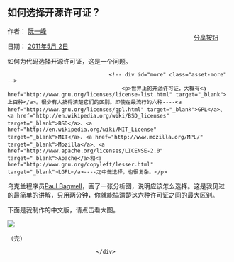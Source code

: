 
<article class="hentry">
                                    <h1 id="page-title" class="asset-name entry-title">如何选择开源许可证？</h1>
                                            <div id="share_button" style="float:right;padding-right:2em;padding-top:1em;">
<a class="bshareDiv" href="http://www.bshare.cn/share">分享按钮</a>



<script type="text/javascript" charset="utf-8" src="http://static.bshare.cn/b/buttonLite.js#uuid=15e016b4-0028-44f1-a40d-a3c9d9c13c28&amp;style=10&amp;bgcolor=#fff&amp;bp=facebook,twitter,sinaminiblog,weixin,gplus,qqmb,qzone,douban,qqim,fanfou,instapaper,xueqiu&amp;ssc=false"></script>
<script type="text/javascript" charset="utf-8">
bShare.addEntry({
    title: document.getElementById("page-title").innerHTML,
url:window.location.href
});
</script>
</div>
<div class="asset-meta">


<p class="vcard author">作者： <a class="fn url" href="http://www.ruanyifeng.com">阮一峰</a></p>
<p>日期： <a href="http://www.ruanyifeng.com/blog/2011/05/"><abbr class="published" title="2011-05-02T01:26:31+08:00">2011年5月 2日</abbr></a></p>


</div>

<div class="asset-content entry-content" id="main-content">

<!-- div class="asset-body" -->
<p>如何为代码选择开源许可证，这是一个问题。</p>
<!-- /div -->


                                    <!-- div id="more" class="asset-more" -->
                                        <p>世界上的开源许可证，大概有<a href="http://www.gnu.org/licenses/license-list.html" target="_blank">上百种</a>。很少有人搞得清楚它们的区别。即使在最流行的六种----<a href="http://www.gnu.org/licenses/gpl.html" target="_blank">GPL</a>、<a href="http://en.wikipedia.org/wiki/BSD_licenses" target="_blank">BSD</a>、<a href="http://en.wikipedia.org/wiki/MIT_License" target="_blank">MIT</a>、<a href="http://www.mozilla.org/MPL/" target="_blank">Mozilla</a>、<a href="http://www.apache.org/licenses/LICENSE-2.0" target="_blank">Apache</a>和<a href="http://www.gnu.org/copyleft/lesser.html" target="_blank">LGPL</a>----之中做选择，也很复杂。</p>

<p>乌克兰程序员<a href="http://pbagwl.com/post/5078147450/description-of-popular-software-licenses" target="_blank">Paul Bagwell</a>，画了一张分析图，说明应该怎么选择。这是我见过的最简单的讲解，只用两分钟，你就能搞清楚这六种许可证之间的最大区别。</p>

<p>下面是我制作的中文版，请点击看大图。</p>

<p><a href="http://image.beekka.com/blog/201105/free_software_licenses.png" target="_blank"><img src="http://image.beekka.com/blog/201105/bg2011050101.png"></a></p>

<p>（完）</p>


                                </div>
</article>
                            </div>
